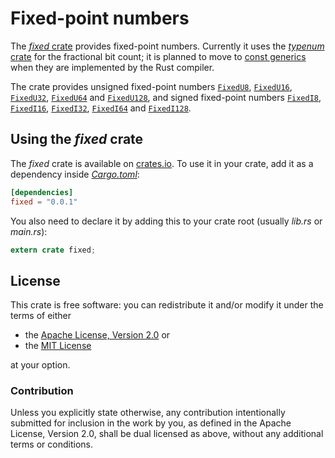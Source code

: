 <!-- Copyright © 2018 Trevor Spiteri -->

<!-- Copying and distribution of this file, with or without
modification, are permitted in any medium without royalty provided the
copyright notice and this notice are preserved. This file is offered
as-is, without any warranty. -->

# Fixed-point numbers

The [*fixed* crate] provides fixed-point numbers. Currently it uses
the [*typenum* crate] for the fractional bit count; it is planned to
move to [const generics] when they are implemented by the Rust
compiler.

The crate provides unsigned fixed-point numbers [`FixedU8`],
[`FixedU16`], [`FixedU32`], [`FixedU64`] and [`FixedU128`], and signed
fixed-point numbers [`FixedI8`], [`FixedI16`], [`FixedI32`],
[`FixedI64`] and [`FixedI128`].

## Using the *fixed* crate

The *fixed* crate is available on [crates.io][*fixed* crate]. To use
it in your crate, add it as a dependency inside [*Cargo.toml*]:

```toml
[dependencies]
fixed = "0.0.1"
```

You also need to declare it by adding this to your crate root (usually
*lib.rs* or *main.rs*):

```rust
extern crate fixed;
```

## License

This crate is free software: you can redistribute it and/or modify it
under the terms of either

  * the [Apache License, Version 2.0][LICENSE-APACHE] or
  * the [MIT License][LICENSE-MIT]

at your option.

### Contribution

Unless you explicitly state otherwise, any contribution intentionally
submitted for inclusion in the work by you, as defined in the Apache
License, Version 2.0, shall be dual licensed as above, without any
additional terms or conditions.

[*Cargo.toml*]: https://doc.rust-lang.org/cargo/guide/dependencies.html
[*fixed* crate]: https://crates.io/crates/fixed
[*typenum* crate]: https://crates.io/crates/typenum
[LICENSE-APACHE]: https://www.apache.org/licenses/LICENSE-2.0
[LICENSE-MIT]: https://opensource.org/licenses/MIT
[`FixedI128`]: https://docs.rs/fixed/0.0.1/fixed/struct.FixedI128.html
[`FixedI16`]: https://docs.rs/fixed/0.0.1/fixed/struct.FixedI16.html
[`FixedI32`]: https://docs.rs/fixed/0.0.1/fixed/struct.FixedI32.html
[`FixedI64`]: https://docs.rs/fixed/0.0.1/fixed/struct.FixedI64.html
[`FixedI8`]: https://docs.rs/fixed/0.0.1/fixed/struct.FixedI8.html
[`FixedU128`]: https://docs.rs/fixed/0.0.1/fixed/struct.FixedU128.html
[`FixedU16`]: https://docs.rs/fixed/0.0.1/fixed/struct.FixedU16.html
[`FixedU32`]: https://docs.rs/fixed/0.0.1/fixed/struct.FixedU32.html
[`FixedU64`]: https://docs.rs/fixed/0.0.1/fixed/struct.FixedU64.html
[`FixedU8`]: https://docs.rs/fixed/0.0.1/fixed/struct.FixedU8.html
[channels]: https://doc.rust-lang.org/book/second-edition/appendix-07-nightly-rust.html
[const generics]: https://github.com/rust-lang/rust/issues/44580
